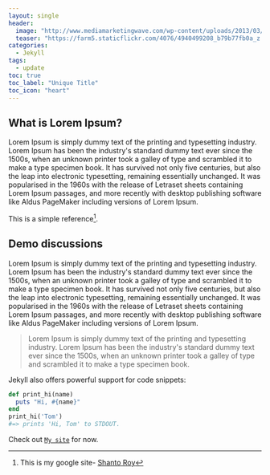 ```yaml
---
layout: single
header: 
  image: "http://www.mediamarketingwave.com/wp-content/uploads/2013/03/test-header-940-188.jpg"
  teaser: "https://farm5.staticflickr.com/4076/4940499208_b79b77fb0a_z.jpg"
categories: 
  - Jekyll
tags:
  - update
toc: true
toc_label: "Unique Title"
toc_icon: "heart" 
---
```


## What is Lorem Ipsum?

Lorem Ipsum is simply dummy text of the printing and typesetting industry. Lorem Ipsum has been the industry's standard dummy text ever since the 1500s, when an unknown printer took a galley of type and scrambled it to make a type specimen book. It has survived not only five centuries, but also the leap into electronic typesetting, remaining essentially unchanged. It was popularised in the 1960s with the release of Letraset sheets containing Lorem Ipsum passages, and more recently with desktop publishing software like Aldus PageMaker including versions of Lorem Ipsum.

This is a simple reference[^1].

## Demo discussions

Lorem Ipsum is simply dummy text of the printing and typesetting industry. Lorem Ipsum has been the industry's standard dummy text ever since the 1500s, when an unknown printer took a galley of type and scrambled it to make a type specimen book. It has survived not only five centuries, but also the leap into electronic typesetting, remaining essentially unchanged. It was popularised in the 1960s with the release of Letraset sheets containing Lorem Ipsum passages, and more recently with desktop publishing software like Aldus PageMaker including versions of Lorem Ipsum.

>Lorem Ipsum is simply dummy text of the printing and typesetting industry. Lorem Ipsum has been the industry's standard dummy text ever since the 1500s, when an unknown printer took a galley of type and scrambled it to make a type specimen book.

Jekyll also offers powerful support for code snippets:

```ruby
def print_hi(name)
  puts "Hi, #{name}"
end
print_hi('Tom')
#=> prints 'Hi, Tom' to STDOUT.
```


Check out [`My site`][my current site] for now.

[my current site]: https://sites.google.com/site/shantoroyiit/home
[^1]: This is my google site- [Shanto Roy](https://sites.google.com/site/shantoroyiit/home)
